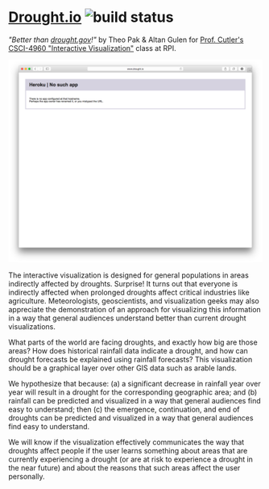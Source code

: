 # [Drought.io](http://www.drought.io) ![build status](https://travis-ci.org/theopak/drought.io.svg)

_"Better than [drought.gov](htttp://www.drought.gov)!"_ by Theo Pak & Altan Gulen for [Prof. Cutler's CSCI-4960 "Interactive Visualization"](http://www.cs.rpi.edu/~cutler/classes/visualization/F14/index.php) class at RPI.

![screenshot](screenshot.png)

The interactive visualization is designed for general populations in areas indirectly affected by droughts. Surprise! It turns out that everyone is indirectly affected when prolonged droughts affect critical industries like agriculture. Meteorologists, geoscientists, and visualization geeks may also appreciate the demonstration of an approach for visualizing this information in a way that general audiences understand better than current drought visualizations.

What parts of the world are facing droughts, and exactly how big are those areas? How does historical rainfall data indicate a drought, and how can drought forecasts be explained using rainfall forecasts? This visualization should be a graphical layer over other GIS data such as arable lands.

We hypothesize that because: (a) a significant decrease in rainfall year over year will result in a drought for the corresponding geographic area; and (b) rainfall can be predicted and visualized in a way that general audiences find easy to understand; then (c) the emergence, continuation, and end of droughts can be predicted and visualized in a way that general audiences find easy to understand.

We will know if the visualization effectively communicates the way that droughts affect people if the user learns something about areas that are currently experiencing a drought (or are at risk to experience a drought in the near future) and about the reasons that such areas affect the user personally.

